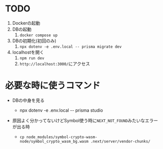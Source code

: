 # TODO
1. Dockerの起動
2. DBの起動
   1. `docker compose up`
3. DBの初期化(初回のみ)
   1. `npx dotenv -e .env.local -- prisma migrate dev`
4. localhostを開く
   1. `npm run dev`
   2. `http://localhost:3000/`にアクセス


# 必要な時に使うコマンド

- DBの中身を見る
  - npx dotenv -e .env.local -- prisma studio

- 原因よく分かってないけどSymbol使う時に`NEXT_NOT_FOUND`みたいなエラーが出る時
  - `cp node_modules/symbol-crypto-wasm-node/symbol_crypto_wasm_bg.wasm .next/server/vendor-chunks/`
